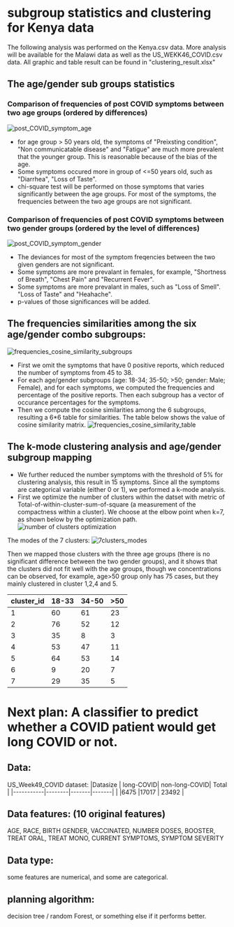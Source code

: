 # subgroup statistics and clustering for Kenya data
The following analysis was performed on the Kenya.csv data. More analysis will be available for the Malawi data as well as the US_WEKK46_COVID.csv data. All graphic and table result can be found in "clustering_result.xlsx"

## The age/gender sub groups statistics
### Comparison of frequencies of post COVID symptoms between two age groups (ordered by differences)
![post_COVID_symptom_age](age_percentage.png)
- for age group > 50 years old, the symptoms of "Preixsting condition", "Non communicatable disease" and "Fatigue" are much more prevalent that the younger group. This is reasonable because of the bias of the age.
- Some symptoms occured more in group of <=50 years old, such as "Diarrhea", "Loss of Taste". 
- chi-square test will be performed on those symptoms that varies significantly between the age groups. For most of the symptoms, the frequencies between the two age groups are not significant.

### Comparison of frequencies of post COVID symptoms between two gender groups (ordered by the level of differences)
![post_COVID_symptom_gender](gender_percentage.png)
- The deviances for most of the symptom freqencies between the two given genders are not significant.
- Some symptoms are more prevalant in females, for example, "Shortness of Breath", "Chest Pain" and "Recurrent Fever".
- Some symptoms are more prevalant in males, such as "Loss of Smell". "Loss of Taste" and "Heahache".
- p-values of those significances will be added.

## The frequencies similarities among the six age/gender combo subgroups:
![frequencies_cosine_similarity_subgroups](cosine_similarity.png)
- First we omit the symptoms that have 0 positive reports, which reduced the number of symptoms from 45 to 38.
- For each age/gender subgroups (age: 18-34; 35-50; >50; gender: Male; Female), and for each symptoms, we computed the frequencies and percentage of the positive reports. Then each subgroup has a vector of occurance percentages for the symptoms. 
- Then we compute the cosine similarities among the 6 subgroups, resulting a 6*6 table for similarities. The table below shows the value of cosine similarity matrix.
![frequencies_cosine_similarity_table](cosine_sim_table.png)

## The k-mode clustering analysis and age/gender subgroup mapping
- We further reduced the number symptoms with the threshold of 5% for clustering analysis, this result in 15 symptoms. Since all the symptoms are categorical variable (either 0 or 1), we performed a k-mode analysis.
- First we optimize the number of clusters within the datset with metric of Total-of-within-cluster-sum-of-square (a measurement of the compactness within a cluster). We choose at the elbow point when k=7, as shown below by the optimization path.
![number of clusters optimization](number_clusters_optimization.png)

The modes of the 7 clusters:
![7clusters_modes](7clusters_modes.png)

Then we mapped those clusters with the three age groups (there is no significant difference between the two gender groups), and it shows that the clusters did not fit well with the age groups, though we concentrations can be observed, for example, age>50 group only has 75 cases, but they mainly clustered in cluster 1,2,4 and 5.

|cluster_id |	18-33|	34-50|	>50|
|-----------|--------|-------|-----|
|1	|60	|61	|23|
|2	|76	|52	|12|
|3	|35	|8	|3|
|4	|53	|47	|11|
|5	|64	|53	|14|
|6	|9	|20	|7|
|7	|29	|35	|5|

# Next plan: A classifier to predict whether a COVID patient would get long COVID or not.
## Data:
US_Week49_COVID dataset:
|Datasize |	long-COVID|	non-long-COVID| Total |
|-----------|--------|-------|-------|
|	|6475	|17017	| 23492 |

## Data features: (10 original features)
AGE, RACE, BIRTH GENDER, VACCINATED, NUMBER DOSES, BOOSTER, TREAT ORAL, TREAT MONO, CURRENT SYMPTOMS, SYMPTOM SEVERITY

## Data type:
some features are numerical, and some are categorical.

## planning algorithm:
decision tree / random Forest, or something else if it performs better.
